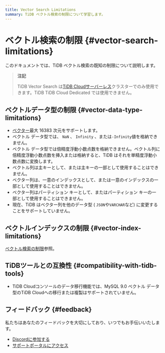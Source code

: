 ```yaml
---
title: Vector Search Limitations
summary: TiDB ベクトル検索の制限について学習します。
---
```


# ベクトル検索の制限 {#vector-search-limitations}

このドキュメントでは、TiDB ベクトル検索の既知の制限について説明します。

> **注記**
>
> TiDB Vector Search は[TiDB Cloudサーバーレス](/tidb-cloud/select-cluster-tier.md#tidb-cloud-serverless)クラスターでのみ使用できます。TiDB TiDB Cloud Dedicated では使用できません。

## ベクトルデータ型の制限 {#vector-data-type-limitations}

-   [ベクター](/tidb-cloud/vector-search-data-types.md)最大 16383 次元をサポートします。
-   ベクトル データ型では、 `NaN` 、 `Infinity` 、または`-Infinity`値を格納できません。
-   ベクトル データ型では倍精度浮動小数点数を格納できません。ベクトル列に倍精度浮動小数点数を挿入または格納すると、TiDB はそれを単精度浮動小数点数に変換します。
-   ベクトル列は主キーとして、または主キーの一部として使用することはできません。
-   ベクター列は、一意のインデックスとして、または一意のインデックスの一部として使用することはできません。
-   ベクター列はパーティション キーとして、またはパーティション キーの一部として使用することはできません。
-   現在、TiDB はベクター列を他のデータ型 ( `JSON`や`VARCHAR`など) に変更することをサポートしていません。

## ベクトルインデックスの制限 {#vector-index-limitations}

[ベクトル検索の制限](/tidb-cloud/vector-search-index.md#restrictions)参照。

## TiDBツールとの互換性 {#compatibility-with-tidb-tools}

-   TiDB Cloudコンソールのデータ移行機能では、MySQL 9.0 ベクトル データ型のTiDB Cloudへの移行または複製はサポートされていません。

## フィードバック {#feedback}

私たちはあなたのフィードバックを大切にしており、いつでもお手伝いいたします。

-   [Discordに参加する](https://discord.gg/zcqexutz2R)
-   [サポートポータルにアクセス](https://tidb.support.pingcap.com/)
